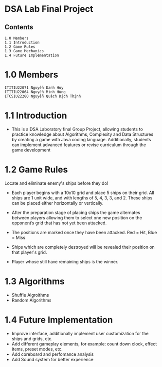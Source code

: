 # DSA Lab Final Project

## Contents

```
1.0 Members
1.1 Introduction
1.2 Game Rules
1.3 Game Mechanics
1.4 Future Implementation
```
# 1.0 Members
```
ITITIU22071 Nguyễn Danh Huy 
ITITIU22064 Nguyễn Minh Hùng
ITCSIU22280 Nguyễn Quách Dịch Thịnh
```
# 1.1 Introduction
- This is a DSA Laboratory final Group Project, allowing students to practice knowledge about Algorithms, Complexity and Data Structures by creating
  a game with Java coding language. Additionally, students can implement advanced features or revise curriculum through the game development 

# 1.2 Game Rules
Locate and eliminate enemy's ships before they do!

- Each player begins with a 10x10 grid and place 5 ships on their grid. All ships are 1 unit wide,
    and with lengths of 5, 4, 3, 3, and 2. These ships can be placed either horizontally or vertically.

- After the preparation stage of placing ships the game alternates between players allowing
    them to select one new position on the opponent’s grid that has not yet been attacked.
  
- The positions are marked once they have been attacked. Red = Hit, Blue = Miss

- Ships which are completely destroyed will be revealed their position on that player's grid.

- Player whose still have remaining ships is the winner.



# 1.3 Algorithms

- Shuffle Algroithms
- Random Algorithms


# 1.4 Future Implementation
- Improve interface, additionally implement user customization for the ships and grids, etc.
- Add different gameplay elements, for example: count down clock, effect items, preset modes, etc.
- Add coreboard and perfomance analysis
- Add Sound system for better experience

